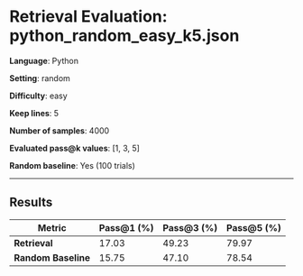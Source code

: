 # Retrieval Evaluation: python_random_easy_k5.json

**Language**: Python

**Setting**: random

**Difficulty**: easy

**Keep lines**: 5

**Number of samples**: 4000

**Evaluated pass@k values**: [1, 3, 5]

**Random baseline**: Yes (100 trials)

---

## Results

| Metric | Pass@1 (%) | Pass@3 (%) | Pass@5 (%) |
|--------|-------------|-------------|-------------|
| **Retrieval** | 17.03 | 49.23 | 79.97 |
| **Random Baseline** | 15.75 | 47.10 | 78.54 |

